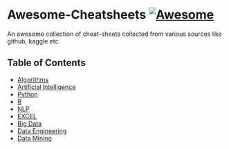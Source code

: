 # Awesome-Cheatsheets [![Awesome](https://awesome.re/badge.svg)](https://awesome.re)

An awesome collection of cheat-sheets collected from various sources like github, kaggle etc.


## Table of Contents
- [Algorithms](Algorithms/)
- [Artificial Intelligence](https://github.com/sachans/Awesome-Cheatsheets/tree/master/Artificial%20Intelligence)
- [Python](Python/)
- [R](R/)
- [NLP](NLP/)
- [EXCEL](Excel/)
- [Big Data]()
- [Data Engineering]()
- [Data Mining]()



  
  



